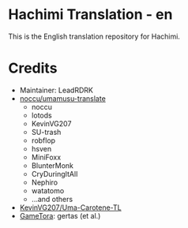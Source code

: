 # Hachimi Translation - en
This is the English translation repository for Hachimi.

# Credits
- Maintainer: LeadRDRK
- [noccu/umamusu-translate](https://github.com/noccu/umamusu-translate)
    - noccu
    - lotods
    - KevinVG207
    - SU-trash
    - robflop
    - hsven
    - MiniFoxx
    - BlunterMonk
    - CryDuringItAll
    - Nephiro
    - watatomo
    - ...and others
- [KevinVG207/Uma-Carotene-TL](https://github.com/KevinVG207/Uma-Carotene-TL)
- [GameTora](https://gametora.com/umamusume): gertas (et al.)
